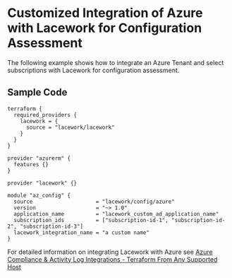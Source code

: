 # Customized Integration of Azure with Lacework for Configuration Assessment

The following example shows how to integrate an Azure Tenant and select subscriptions with Lacework for configuration assessment.

## Sample Code

```hcl
terraform {
  required_providers {
    lacework = {
      source = "lacework/lacework"
    }
  }
}

provider "azurerm" {
  features {}
}

provider "lacework" {}

module "az_config" {
  source                    = "lacework/config/azure"
  version                   = "~> 1.0"
  application_name          = "lacework_custom_ad_application_name"
  subscription_ids          = ["subscription-id-1", "subscription-id-2", "subscription-id-3"]
  lacework_integration_name = "a custom name"
}
```

For detailed information on integrating Lacework with Azure see [Azure Compliance & Activity Log Integrations - Terraform From Any Supported Host](https://support.lacework.com/hc/en-us/articles/360058966313-Azure-Compliance-Activity-Log-Integrations-Terraform-From-Any-Supported-Host)
